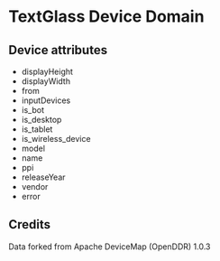 TextGlass Device Domain
=======================

Device attributes
-----------------

 * displayHeight
 * displayWidth
 * from
 * inputDevices
 * is_bot
 * is_desktop
 * is_tablet
 * is_wireless_device
 * model
 * name
 * ppi
 * releaseYear
 * vendor
 * error

Credits
-------

Data forked from Apache DeviceMap (OpenDDR) 1.0.3

